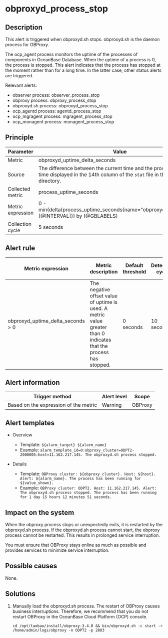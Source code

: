 # obproxyd_process_stop

## Description

This alert is triggered when obproxyd.sh stops. obproxyd.sh is the daemon process for OBProxy. 

The ocp_agent process monitors the uptime of the processes of components in OceanBase Database. When the uptime of a process is 0, the process is stopped. This alert indicates that the process has stopped at the moment rather than for a long time. In the latter case, other status alerts are triggered. 

Relevant alerts:

* observer process: observer_process_stop
* obproxy process: obproxy_process_stop
* obproxyd.sh process: obproxyd_process_stop
* ocp_agentd process: agentd_process_stop
* ocp_mgragent process: mgragent_process_stop
* ocp_monagent process: monagent_process_stop

## Principle

| Parameter | Value |
|--------|---------------------------------|
| Metric | obproxyd_uptime_delta_seconds |
| Source | The difference between the current time and the process creation time displayed in the 14th column of the `stat` file in the `/proc/[pid]` directory.   |
| Collected metric | process_uptime_seconds |
| Metric expression | 0 - min(delta(process_uptime_seconds{name="obproxyd.sh",@LABELS}[@INTERVAL])) by (@GBLABELS) |
| Collection cycle | 5 seconds |

## Alert rule

| Metric expression | Metric description | Default threshold | Detection cycle | Time before clearance |
|------|------|------|------|------|
| obproxyd_uptime_delta_seconds > 0 | The negative offset value of uptime is used. A metric value greater than 0 indicates that the process has stopped.  | 0 seconds | 10 seconds | 5 minutes |

## Alert information

| Trigger method | Alert level | Scope |
|------|------|------|
| Based on the expression of the metric | Warning | OBProxy |

## Alert templates

* Overview

   * Template: `${alarm_target} ${alarm_name}`
   * Example: `alarm_template_id=0:obproxy_cluster=ODPT2-2000005:host=11.162.217.145. The obproxyd.sh process stopped.`

* Details

   * Template: `OBProxy cluster: ${obproxy_cluster}. Host: ${host}. Alert: ${alarm_name}. The process has been running for ${value_shown}.` 
   * Example: `OBProxy cluster: ODPT2. Host: 11.162.217.145. Alert: The obproxyd.sh process stopped. The process has been running for 1 day 15 hours 12 minutes 51 seconds.` 

## Impact on the system

When the obproxy process stops or unexpectedly exits, it is restarted by the obproxyd.sh process. If the obproxyd.sh process cannot start, the obproxy process cannot be restarted. This results in prolonged service interruption. 

You must ensure that OBProxy stays online as much as possible and provides services to minimize service interruption. 

## Possible causes

None.

## Solutions

1. Manually load the obproxyd.sh process. The restart of OBProxy causes business interruptions. Therefore, we recommend that you do not restart OBProxy in the OceanBase Cloud Platform (OCP) console. 

   ```shell
   cd /opt/taobao/install/obproxy-3.4.0 && bin/obproxyd.sh -c start -r /home/admin/logs/obproxy -n ODPT2 -p 2883
   ```
